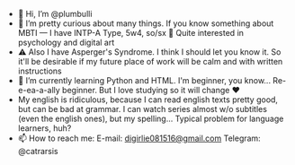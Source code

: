 - 👋 Hi, I’m @plumbulli
- 👀 I’m pretty curious about many things. If you know something about MBTI — I have INTP-A Type, 5w4, so/sx 🧐 Quite interested in psychology and digital art 
- ⚠️ Also I have Asperger's Syndrome. I think I should let you know it. So it'll be desirable if my future place of work will be calm and with written instructions
- 🌱 I’m currently learning Python and HTML. I'm beginner, you know... Re-e-ea-a-ally beginner. But I love studying so it will change ❤️
- My english is ridiculous, because I can read english texts pretty good, but can be bad at grammar. I can watch series almost w/o subtitles (even the english ones), but my spelling... Typical problem for language learners, huh?
- 📫 How to reach me:
E-mail: digirlie081516@gmail.com 
Telegram: @catrarsis


<!---
plumbulli/plumbulli is a ✨ special ✨ repository because its `README.md` (this file) appears on your GitHub profile.
You can click the Preview link to take a look at your changes.
--->

